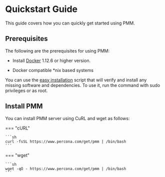 # Quickstart Guide


This guide covers how you can quickly get started using PMM.


## Prerequisites

The following are the prerequisites for using PMM:

- Install [Docker](https://docs.docker.com/engine/install/) 1.12.6 or higher version.

- Docker compatible *nix based systems


You can use the [easy installation](https://docs.percona.com/percona-monitoring-and-management/setting-up/server/easy-install.html) script that will verify and install any missing software and dependencies. To use it, run the command with sudo privileges or as root.


## Install PMM



You can install PMM server using CuRL and wget as follows:


=== "cURL"

    ```sh
    curl -fsSL https://www.percona.com/get/pmm | /bin/bash
    ```

=== "wget"

    ```sh
    wget -qO - https://www.percona.com/get/pmm | /bin/bash    
    ```
